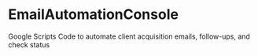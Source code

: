 # EmailAutomationConsole
Google Scripts Code to automate client acquisition emails, follow-ups, and check status
